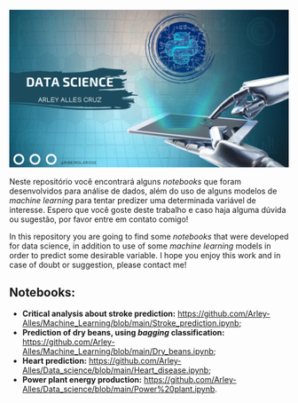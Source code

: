 <p align="center">
  <img src="/Datascience/data science.png" >
</p>


Neste repositório você encontrará alguns *notebooks* que foram desenvolvidos para análise de dados, além do uso de alguns modelos de *machine learning* para tentar predizer uma determinada variável de interesse. Espero que você goste deste trabalho e caso haja alguma dúvida ou sugestão, por favor entre em contato comigo!

In this repository you are going to find some *notebooks* that were developed for data science, in addition to use of some *machine learning* models in order to predict some desirable variable. I hope you enjoy this work and in case of doubt or suggestion, please contact me!


## Notebooks:
* **Critical analysis about stroke prediction:** https://github.com/Arley-Alles/Machine_Learning/blob/main/Stroke_prediction.ipynb; 
* **Prediction of dry beans, using *bagging* classification:** https://github.com/Arley-Alles/Machine_Learning/blob/main/Dry_beans.ipynb;
* **Heart prediction:** https://github.com/Arley-Alles/Data_science/blob/main/Heart_disease.ipynb;
* **Power plant energy production:** https://github.com/Arley-Alles/Data_science/blob/main/Power%20plant.ipynb.

